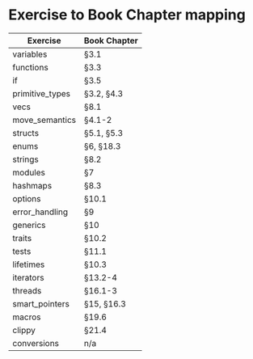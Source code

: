 # Exercise to Book Chapter mapping

| Exercise               | Book Chapter        |
| ---------------------- | ------------------- |
| variables              | §3.1                | done
| functions              | §3.3                | done
| if                     | §3.5                | done //没有switch,有个叫opinion的东西
| primitive_types        | §3.2, §4.3          | done
| vecs                   | §8.1                | done
| move_semantics         | §4.1-2              |
| structs                | §5.1, §5.3          |
| enums                  | §6, §18.3           |
| strings                | §8.2                |
| modules                | §7                  |
| hashmaps               | §8.3                |
| options                | §10.1               | done
| error_handling         | §9                  |
| generics               | §10                 |
| traits                 | §10.2               | 111
| tests                  | §11.1               | 11
| lifetimes              | §10.3               | 11
| iterators              | §13.2-4             | 11
| threads                | §16.1-3             | 111
| smart_pointers         | §15, §16.3          | 111
| macros                 | §19.6               | 111
| clippy                 | §21.4               | 111
| conversions            | n/a                 |
